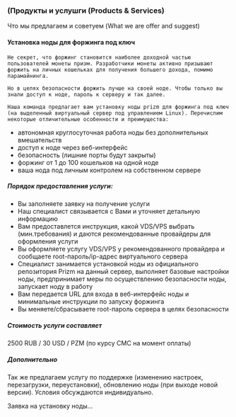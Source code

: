 ### (Продукты и услушги (Products & Services)

Что мы предлагаем и советуем (What we are offer and suggest)


#### Установка ноды для форжинга под ключ

```
Не секрет, что форжинг становится наиболее доходной частью пользователей монеты призм. Разработчики монеты активно призывают форжить на личных кошельках для получения большего дохода, помимо парамайнинга.

Но в целях безопасности форжить лучше на своей ноде. Чтобы только вы знали доступ к ноде, пароль к серверу и так далее.

Наша команда предлагает вам установку ноды prizm для форжинга под ключ (на выделенный виртуальный сервер под управлением Linux). Перечислим некоторые отличительные особенности и преимущества:
```
- автономная круглосуточная работа ноды без дополнительных вмешательств
- доступ к ноде через веб-интерфейс
- безопасность (лишние порты будут закрыты)
- форжинг от 1 до 100 кошельков на одной ноде
- ваша нода под личным контролем на собственном сервере


##### Порядок предоставления услуги:

- Вы заполняете заявку на получение услуги
- Наш специалист связывается с Вами и уточняет детальную информацию
- Вам предоставлется инструкция, какой VDS/VPS выбрать (мин.требования) и даются рекомендованные провайдеры для оформления услуги
- Вы оформляете услугу VDS/VPS у рекомендованного провайдера и сообщаете root-пароль/ip-адрес виртуального сервера
- Специалист занимается установкой ноды из официального репозитория Prizm на данный сервер, выполняет базовые настройки ноды, предпринимает меры по осуществлению безопасности ноды, запускает ноду в работу
- Вам передается URL для входа в веб-интерфейс ноды и минимальные инструкции по запуску форжинга
- Вы меняете/сбрасываете root-пароль сервера в целях безопасности

##### Стоимость услуги составляет

2500 RUB / 30 USD / PZM (по курсу CMC на момент оплаты)

##### Дополнительно
Так же предлагаем услугу по поддержке (изменению настроек, перезагрузки, переустановки), обновлению ноды (при выходе новой версии). Условия обсуждаются индивидуально.

Заявка на установку ноды...
